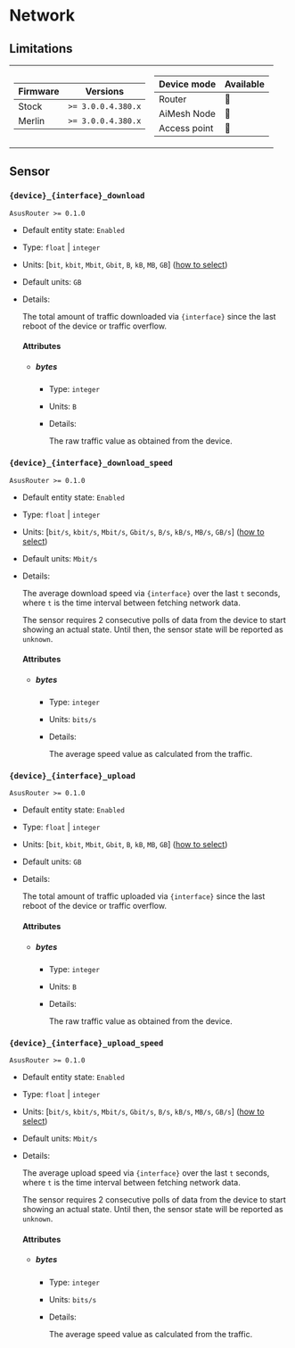 # Network

## Limitations

<table><tr><td>

|Firmware|          Versions|
|--------|------------------|
|Stock   |`>= 3.0.0.4.380.x`|
|Merlin  |`>= 3.0.0.4.380.x`|
</td><td>

| Device mode|    Available|
|------------|-------------|
|Router      |:green_heart:|
|AiMesh Node |:green_heart:|
|Access point|:green_heart:|
</td></tr></table>

## Sensor

### `{device}_{interface}_download`

`AsusRouter >= 0.1.0`

-   Default entity state: `Enabled`
-   Type: `float` | `integer`
-   Units: [`bit`, `kbit`, `Mbit`, `Gbit`, `B`, `kB`, `MB`, `GB`] ([how to select](../guide/configuration/network-interfaces.md))
-   Default units: `GB`
-   Details:

    The total amount of traffic downloaded via `{interface}` since the last reboot of the device or traffic overflow.

    #### Attributes

    -   ##### bytes

        -   Type: `integer`
        -   Units: `B`
        -   Details:

            The raw traffic value as obtained from the device.

### `{device}_{interface}_download_speed`

`AsusRouter >= 0.1.0`

-   Default entity state: `Enabled`
-   Type: `float` | `integer`
-   Units: [`bit/s`, `kbit/s`, `Mbit/s`, `Gbit/s`, `B/s`, `kB/s`, `MB/s`, `GB/s`] ([how to select](../guide/configuration/network-interfaces.md))
-   Default units: `Mbit/s`
-   Details:

    The average download speed via `{interface}` over the last `t` seconds, where `t` is the time interval between fetching network data.

    The sensor requires 2 consecutive polls of data from the device to start showing an actual state. Until then, the sensor state will be reported as `unknown`.

    #### Attributes

    -   ##### bytes

        -   Type: `integer`
        -   Units: `bits/s`
        -   Details:

            The average speed value as calculated from the traffic.

### `{device}_{interface}_upload`

`AsusRouter >= 0.1.0`

-   Default entity state: `Enabled`
-   Type: `float` | `integer`
-   Units: [`bit`, `kbit`, `Mbit`, `Gbit`, `B`, `kB`, `MB`, `GB`] ([how to select](../guide/configuration/network-interfaces.md))
-   Default units: `GB`
-   Details:

    The total amount of traffic uploaded via `{interface}` since the last reboot of the device or traffic overflow.

    #### Attributes

    -   ##### bytes

        -   Type: `integer`
        -   Units: `B`
        -   Details:

            The raw traffic value as obtained from the device.

### `{device}_{interface}_upload_speed`

`AsusRouter >= 0.1.0`

-   Default entity state: `Enabled`
-   Type: `float` | `integer`
-   Units: [`bit/s`, `kbit/s`, `Mbit/s`, `Gbit/s`, `B/s`, `kB/s`, `MB/s`, `GB/s`] ([how to select](../guide/configuration/network-interfaces.md))
-   Default units: `Mbit/s`
-   Details:

    The average upload speed via `{interface}` over the last `t` seconds, where `t` is the time interval between fetching network data.

    The sensor requires 2 consecutive polls of data from the device to start showing an actual state. Until then, the sensor state will be reported as `unknown`.

    #### Attributes

    -   ##### bytes

        -   Type: `integer`
        -   Units: `bits/s`
        -   Details:

            The average speed value as calculated from the traffic.
